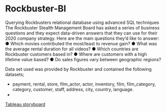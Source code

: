 # Rockbuster-BI
Querying Rockbusters relational database using advanced SQL techniques
The Rockbuster Stealth Management Board has asked a series of business questions and
they expect data-driven answers that they can use for their 2020 company strategy. Here are
the main questions they’d like to answer:
● Which movies contributed the most/least to revenue gain?
● What was the average rental duration for all videos?
● Which countries are Rockbuster customers based in?
● Where are customers with a high lifetime value based?
● Do sales figures vary between geographic regions?

Data set used was provided by Rockbuster and contained the following datasets;
- payment, rental, store, film_actor, actor, inventory, film, film_category, category, customer, staff, address, city, country, language.
- 
[Tableau storyboard](https://public.tableau.com/app/profile/zunair8838/viz/Rockbusterstealth/bottom10movies)
